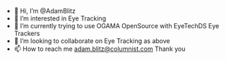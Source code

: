 - 👋 Hi, I’m @AdamBlitz
- 👀 I’m interested in Eye Tracking 
- 🌱 I’m currently trying to use OGAMA OpenSource with EyeTechDS Eye Trackers 
- 💞️ I’m looking to collaborate on Eye Tracking as above
- 📫 How to reach me adam.blitz@columnist.com Thank you

<!---
AdamBlitz/AdamBlitz is a ✨ special ✨ repository because its `README.md` (this file) appears on your GitHub profile.
You can click the Preview link to take a look at your changes.
--->
